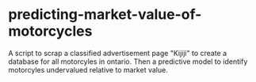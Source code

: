 # predicting-market-value-of-motorcycles


A script to scrap a classified advertisement page "Kijiji" to create a database for all motorcyles in ontario. Then a predictive model to identify motorcyles undervalued relative to market value.
